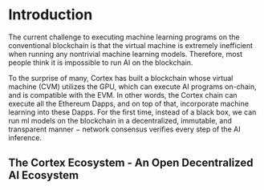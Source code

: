 # Introduction

The current challenge to executing machine learning programs on the conventional blockchain is that the virtual machine is extremely inefficient when running any nontrivial machine learning models. Therefore, most people think it is impossible to run AI on the blockchain. 

To the surprise of many, Cortex has built a blockchain whose virtual machine (CVM) utilizes the GPU, which can execute AI programs on-chain, and is compatible with the EVM. In other words, the Cortex chain can execute all the Ethereum Dapps, and on top of that, incorporate machine learning into these Dapps. For the first time, instead of a black box, we can run ml models on the blockchain in a decentralized, immutable, and transparent manner − network consensus verifies every step of the AI inference.

## The Cortex Ecosystem - An Open Decentralized AI Ecosystem

